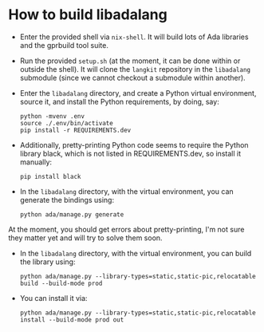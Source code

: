 # How to build libadalang

- Enter the provided shell via `nix-shell`.  It will build lots of Ada libraries
  and the gprbuild tool suite.

- Run the provided `setup.sh` (at the moment, it can be done within or outside
  the shell).  It will clone the `langkit` repository in the `libadalang`
  submodule (since we cannot checkout a submodule within another).

- Enter the `libadalang` directory, and create a Python virtual environment,
  source it, and install the Python requirements, by doing, say:

  ```
  python -mvenv .env
  source ./.env/bin/activate
  pip install -r REQUIREMENTS.dev
  ```

- Additionally, pretty-printing Python code seems to require the Python library
  black, which is not listed in REQUIREMENTS.dev, so install it manually:

  ```
  pip install black
  ```

- In the `libadalang` directory, with the virtual environment, you can generate
  the bindings using:

  ```
  python ada/manage.py generate
  ```

At the moment, you should get errors about pretty-printing, I'm not sure they
matter yet and will try to solve them soon.

- In the `libadalang` directory, with the virtual environment, you can build the
  library using:

  ```
  python ada/manage.py --library-types=static,static-pic,relocatable build --build-mode prod
  ```

- You can install it via:

  ```
  python ada/manage.py --library-types=static,static-pic,relocatable install --build-mode prod out
  ```
